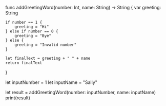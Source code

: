 func addGreetingWord(number: Int, name: String) -> String {
    var greeting: String
    
    if number == 1 {
        greeting = "Hi"
    } else if number == 0 {
        greeting = "Bye"
    } else {
        greeting = "Invalid number"
    }
    
    let finalText = greeting + " " + name
    return finalText
}

let inputNumber = 1
let inputName = "Sally"

let result = addGreetingWord(number: inputNumber, name: inputName)
print(result)